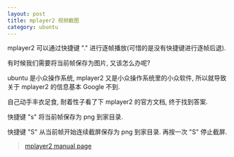 ```yaml
---
layout: post
title: mplayer2 视频截图
category: ubuntu
---
```

mplayer2 可以通过快捷键 "." 进行逐帧播放(可惜的是没有快捷键进行逐帧后退).

有时候我们需要将当前帧保存为图片, 又该怎么办呢?

ubuntu 是小众操作系统, mplayer2 又是小众操作系统里的小众软件, 所以就导致关于 mplayer2 的信息基本 Google 不到.

自己动手丰衣足食, 耐着性子看了下 mplayer2 的官方文档, 终于找到答案.

快捷键 "s" 将当前帧保存为 png 到家目录.

快捷键 "S" 从当前帧开始连续截屏保存为 png 到家目录. 再按一次 "S" 停止截屏.

> [mplayer2 manual page](http://www.mplayer2.org/docs/mplayer/)
